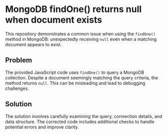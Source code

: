# MongoDB findOne() returns null when document exists

This repository demonstrates a common issue when using the `findOne()` method in MongoDB: unexpectedly receiving `null` even when a matching document appears to exist.

## Problem

The provided JavaScript code uses `findOne()` to query a MongoDB collection. Despite a document seemingly matching the query criteria, the method returns `null`. This can be misleading and lead to debugging challenges.

## Solution

The solution involves carefully examining the query, connection details, and data structure. The corrected code includes additional checks to handle potential errors and improve clarity.
